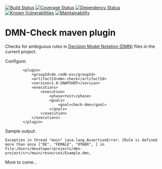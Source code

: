 [![Build Status](https://travis-ci.org/red6/dmn-check.svg?branch=master)](https://travis-ci.org/red6/dmn-check)
[![Coverage Status](https://coveralls.io/repos/github/red6/dmn-check/badge.svg)](https://coveralls.io/github/red6/dmn-check)
[![Dependency Status](https://www.versioneye.com/user/projects/5a2183530fb24f0a6b514d78/badge.svg?style=flat-square)](https://www.versioneye.com/user/projects/5a2183530fb24f0a6b514d78)
[![Known Vulnerabilities](https://snyk.io/test/github/red6/dmn-check/badge.svg?targetFile=pom.xml)](https://snyk.io/test/github/red6/dmn-check?targetFile=pom.xml)
[![Maintainability](https://api.codeclimate.com/v1/badges/de1a1aa377520c44c3a7/maintainability)](https://codeclimate.com/github/red6/dmn-check/maintainability)

DMN-Check maven plugin
======================

Checks for ambiguous rules in [Decision Model Notation (DMN)](https://en.wikipedia.org/wiki/Decision_Model_and_Notation) files in the current project.


Configure:
		
	        <plugin>
                <groupId>de.red6-es</groupId>
                <artifactId>dmn-check</artifactId>
                <version>1.0-SNAPSHOT</version>
                <executions>
                    <execution>
                        <phase>test</phase>
                        <goals>
                            <goal>check-dmn</goal>
                        </goals>
                    </execution>
                </executions>
            </plugin>


Sample output:

    Exception in thread "main" java.lang.AssertionError: [Rule is defined more than once ["DE", "FEMALE", "OTHER", ] in File:/Users/developer/projects/dmn-project/src/main/resources/Example.dmn,


More to come...
